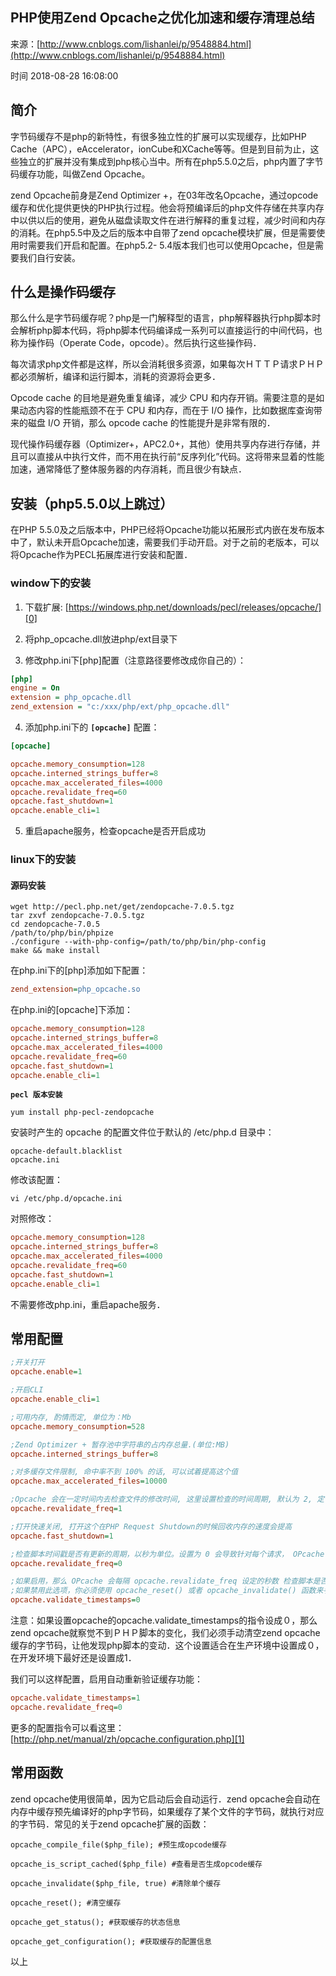 ## PHP使用Zend Opcache之优化加速和缓存清理总结

来源：[http://www.cnblogs.com/lishanlei/p/9548884.html](http://www.cnblogs.com/lishanlei/p/9548884.html)

时间 2018-08-28 16:08:00

## 简介

字节码缓存不是php的新特性，有很多独立性的扩展可以实现缓存，比如PHP Cache（APC），eAccelerator，ionCube和XCache等等。但是到目前为止，这些独立的扩展并没有集成到php核心当中。所有在php5.5.0之后，php内置了字节码缓存功能，叫做Zend Opcache。

zend Opcache前身是Zend Optimizer +，在03年改名Opcache，通过opcode缓存和优化提供更快的PHP执行过程。他会将预编译后的php文件存储在共享内存中以供以后的使用，避免从磁盘读取文件在进行解释的重复过程，减少时间和内存的消耗。在php5.5中及之后的版本中自带了zend opcache模块扩展，但是需要使用时需要我们开启和配置。在php5.2- 5.4版本我们也可以使用Opcache，但是需要我们自行安装。


## 什么是操作码缓存

那么什么是字节码缓存呢？php是一门解释型的语言，php解释器执行php脚本时会解析php脚本代码，将php脚本代码编译成一系列可以直接运行的中间代码，也称为操作码（Operate Code，opcode）。然后执行这些操作码．

每次请求php文件都是这样，所以会消耗很多资源，如果每次ＨＴＴＰ请求ＰＨＰ都必须解析，编译和运行脚本，消耗的资源将会更多．

Opcode cache 的目地是避免重复编译，减少 CPU 和内存开销。需要注意的是如果动态内容的性能瓶颈不在于 CPU 和内存，而在于 I/O 操作，比如数据库查询带来的磁盘 I/O 开销，那么 opcode cache 的性能提升是非常有限的．

现代操作码缓存器（Optimizer+，APC2.0+，其他）使用共享内存进行存储，并且可以直接从中执行文件，而不用在执行前“反序列化”代码。这将带来显着的性能加速，通常降低了整体服务器的内存消耗，而且很少有缺点．


## 安装（php5.5.0以上跳过）

在PHP 5.5.0及之后版本中，PHP已经将Opcache功能以拓展形式内嵌在发布版本中了，默认未开启Opcache加速，需要我们手动开启。对于之前的老版本，可以将Opcache作为PECL拓展库进行安装和配置．


### window下的安装

1. 下载扩展:    [https://windows.php.net/downloads/pecl/releases/opcache/][0]

2. 将php_opcache.dll放进php/ext目录下

3. 修改php.ini下[php]配置（注意路径要修改成你自己的）：

```ini
[php]
engine = On
extension = php_opcache.dll
zend_extension = "c:/xxx/php/ext/php_opcache.dll"
```


4. 添加php.ini下的 **`[opcache]`** 配置：       

```ini
[opcache] 

opcache.memory_consumption=128
opcache.interned_strings_buffer=8
opcache.max_accelerated_files=4000
opcache.revalidate_freq=60
opcache.fast_shutdown=1
opcache.enable_cli=1
```

5. 重启apache服务，检查opcache是否开启成功   


### linux下的安装


#### 源码安装

```
wget http://pecl.php.net/get/zendopcache-7.0.5.tgz
tar zxvf zendopcache-7.0.5.tgz
cd zendopcache-7.0.5
/path/to/php/bin/phpize
./configure --with-php-config=/path/to/php/bin/php-config
make && make install
```

在php.ini下的[php]添加如下配置：   

```ini
zend_extension=php_opcache.so
```

在php.ini的[opcache]下添加：   

```ini
opcache.memory_consumption=128
opcache.interned_strings_buffer=8
opcache.max_accelerated_files=4000
opcache.revalidate_freq=60
opcache.fast_shutdown=1
opcache.enable_cli=1
```
 **`pecl 版本安装`**        

```
yum install php-pecl-zendopcache
```

安装时产生的 opcache 的配置文件位于默认的 /etc/php.d 目录中：   

```
opcache-default.blacklist 
opcache.ini
```

修改该配置：   

```
vi /etc/php.d/opcache.ini  
```

对照修改：   

```ini
opcache.memory_consumption=128
opcache.interned_strings_buffer=8
opcache.max_accelerated_files=4000
opcache.revalidate_freq=60
opcache.fast_shutdown=1
opcache.enable_cli=1
```

不需要修改php.ini，重启apache服务．   


## 常用配置

```ini
;开关打开
opcache.enable=1

;开启CLI
opcache.enable_cli=1

;可用内存, 酌情而定, 单位为：Mb
opcache.memory_consumption=528

;Zend Optimizer + 暂存池中字符串的占内存总量.(单位:MB)
opcache.interned_strings_buffer=8

;对多缓存文件限制, 命中率不到 100% 的话, 可以试着提高这个值
opcache.max_accelerated_files=10000

;Opcache 会在一定时间内去检查文件的修改时间, 这里设置检查的时间周期, 默认为 2, 定位为秒
opcache.revalidate_freq=1

;打开快速关闭, 打开这个在PHP Request Shutdown的时候回收内存的速度会提高
opcache.fast_shutdown=1

;检查脚本时间戳是否有更新的周期，以秒为单位。设置为 0 会导致针对每个请求， OPcache 都会检查脚本更新。
opcache.revalidate_freq=0  

;如果启用，那么 OPcache 会每隔 opcache.revalidate_freq 设定的秒数 检查脚本是否更新。
;如果禁用此选项，你必须使用 opcache_reset() 或者 opcache_invalidate() 函数来手动重置 OPcache，也可以 通过重启 Web 服务器来使文件系统更改生效。
opcache.validate_timestamps=0  
```

注意：如果设置opcache的opcache.validate_timestamps的指令设成０，那么zend opcache就察觉不到ＰＨＰ脚本的变化，我们必须手动清空zend opcache缓存的字节码，让他发现php脚本的变动．这个设置适合在生产环境中设置成０，在开发环境下最好还是设置成1．   

我们可以这样配置，启用自动重新验证缓存功能：

```ini
opcache.validate_timestamps=1
opcache.revalidate_freq=0
```

更多的配置指令可以看这里：    [http://php.net/manual/zh/opcache.configuration.php][1]


## 常用函数

zend opcache使用很简单，因为它启动后会自动运行．zend opcache会自动在内存中缓存预先编译好的php字节码，如果缓存了某个文件的字节码，就执行对应的字节码．常见的关于zend opcache扩展的函数：

```
opcache_compile_file($php_file); #预生成opcode缓存

opcache_is_script_cached($php_file) #查看是否生成opcode缓存

opcache_invalidate($php_file, true) #清除单个缓存

opcache_reset(); #清空缓存

opcache_get_status(); #获取缓存的状态信息

opcache_get_configuration(); #获取缓存的配置信息
```

以上


[0]: https://windows.php.net/downloads/pecl/releases/opcache/
[1]: http://php.net/manual/zh/opcache.configuration.php